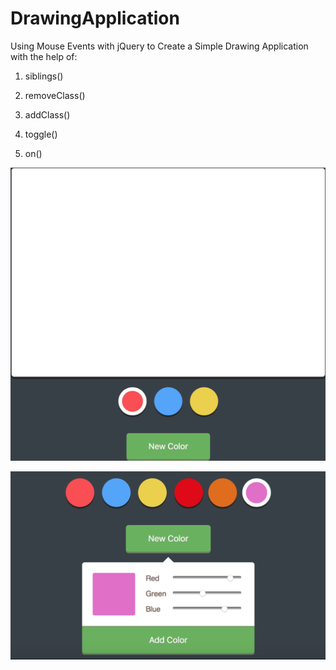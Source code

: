 # DrawingApplication
Using Mouse Events with jQuery to Create a Simple Drawing Application with the help of:

1) siblings()

2) removeClass()

3) addClass()

4) toggle()

5) on()


![](/Preview1.png)


![](/Preview2.png)


